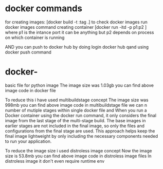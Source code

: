 # docker commands
for creating images: [docker build -t <imagename>:tag .]
to check docker images run docker images command
creating container [docker run -itd -p p1:p2 <imageid>] where p1 is the intance port it can be anything but p2 depends on process on which container is running

AND you can push to docker hub by doing login docker hub qand using docker push command

# docker-
basic file for python image 
The image size was 1.03gb
you can find above image code in docker file

To reduce this i have used multibuildstage concept
The image size was 998mb
you can find above image code in multibuildstage file
we can n number of mutiple stages within single docker file and When you run a Docker container using the docker run command, it only considers the final image from the last stage of the multi-stage build. The 
base images in earlier stages are not included in the final image, so only the files and configurations from the final stage are used. This approach helps keep the final image lightweight by only including the necessary components needed to run your application.

To reduce the image size i used distroless image concept
Now the image size is 53.8mb
you can find above image code in distroless image files
In distroless image it don't even require runtime env
